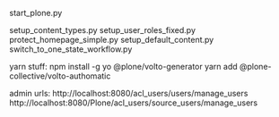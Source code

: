 start_plone.py

setup_content_types.py
setup_user_roles_fixed.py
protect_homepage_simple.py
setup_default_content.py
switch_to_one_state_workflow.py


yarn stuff:
npm install -g yo @plone/volto-generator
yarn add @plone-collective/volto-authomatic

admin urls:
http://localhost:8080/acl_users/users/manage_users
http://localhost:8080/Plone/acl_users/source_users/manage_users
